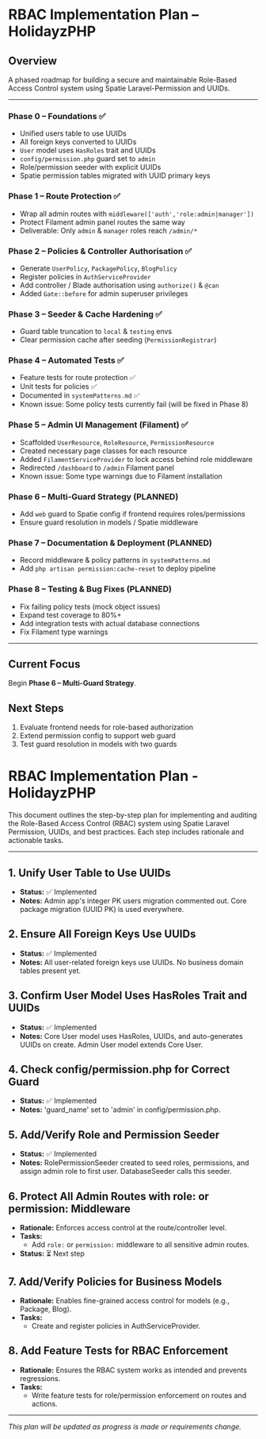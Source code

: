 # RBAC Implementation Plan – HolidayzPHP

## Overview
A phased roadmap for building a secure and maintainable Role-Based Access Control system using Spatie Laravel-Permission and UUIDs.

---

### Phase 0 – Foundations ✅
- Unified users table to use UUIDs
- All foreign keys converted to UUIDs
- `User` model uses `HasRoles` trait and UUIDs
- `config/permission.php` guard set to `admin`
- Role/permission seeder with explicit UUIDs
- Spatie permission tables migrated with UUID primary keys

### Phase 1 – Route Protection ✅
- Wrap all admin routes with `middleware(['auth','role:admin|manager'])`
- Protect Filament admin panel routes the same way
- Deliverable: Only `admin` & `manager` roles reach `/admin/*`

### Phase 2 – Policies & Controller Authorisation ✅
- Generate `UserPolicy`, `PackagePolicy`, `BlogPolicy`
- Register policies in `AuthServiceProvider`
- Add controller / Blade authorisation using `authorize()` & `@can`
- Added `Gate::before` for admin superuser privileges

### Phase 3 – Seeder & Cache Hardening ✅
- Guard table truncation to `local` & `testing` envs
- Clear permission cache after seeding (`PermissionRegistrar`)

### Phase 4 – Automated Tests ✅
- Feature tests for route protection ✅
- Unit tests for policies ✅
- Documented in `systemPatterns.md` ✅
- Known issue: Some policy tests currently fail (will be fixed in Phase 8)

### Phase 5 – Admin UI Management (Filament) ✅
- Scaffolded `UserResource`, `RoleResource`, `PermissionResource`
- Created necessary page classes for each resource
- Added `FilamentServiceProvider` to lock access behind role middleware
- Redirected `/dashboard` to `/admin` Filament panel
- Known issue: Some type warnings due to Filament installation

### Phase 6 – Multi-Guard Strategy (PLANNED)
- Add `web` guard to Spatie config if frontend requires roles/permissions
- Ensure guard resolution in models / Spatie middleware

### Phase 7 – Documentation & Deployment (PLANNED)
- Record middleware & policy patterns in `systemPatterns.md`
- Add `php artisan permission:cache-reset` to deploy pipeline

### Phase 8 – Testing & Bug Fixes (PLANNED)
- Fix failing policy tests (mock object issues)
- Expand test coverage to 80%+ 
- Add integration tests with actual database connections
- Fix Filament type warnings

---

## Current Focus
Begin **Phase 6 – Multi-Guard Strategy**.

## Next Steps
1. Evaluate frontend needs for role-based authorization
2. Extend permission config to support web guard
3. Test guard resolution in models with two guards

# RBAC Implementation Plan - HolidayzPHP

This document outlines the step-by-step plan for implementing and auditing the Role-Based Access Control (RBAC) system using Spatie Laravel Permission, UUIDs, and best practices. Each step includes rationale and actionable tasks.

---

## 1. Unify User Table to Use UUIDs
- **Status:** ✅ Implemented
- **Notes:** Admin app's integer PK users migration commented out. Core package migration (UUID PK) is used everywhere.

## 2. Ensure All Foreign Keys Use UUIDs
- **Status:** ✅ Implemented
- **Notes:** All user-related foreign keys use UUIDs. No business domain tables present yet.

## 3. Confirm User Model Uses HasRoles Trait and UUIDs
- **Status:** ✅ Implemented
- **Notes:** Core User model uses HasRoles, UUIDs, and auto-generates UUIDs on create. Admin User model extends Core User.

## 4. Check config/permission.php for Correct Guard
- **Status:** ✅ Implemented
- **Notes:** 'guard_name' set to 'admin' in config/permission.php.

## 5. Add/Verify Role and Permission Seeder
- **Status:** ✅ Implemented
- **Notes:** RolePermissionSeeder created to seed roles, permissions, and assign admin role to first user. DatabaseSeeder calls this seeder.

## 6. Protect All Admin Routes with role: or permission: Middleware
- **Rationale:** Enforces access control at the route/controller level.
- **Tasks:**
  - Add `role:` or `permission:` middleware to all sensitive admin routes.
- **Status:** ⏳ Next step

## 7. Add/Verify Policies for Business Models
- **Rationale:** Enables fine-grained access control for models (e.g., Package, Blog).
- **Tasks:**
  - Create and register policies in AuthServiceProvider.

## 8. Add Feature Tests for RBAC Enforcement
- **Rationale:** Ensures the RBAC system works as intended and prevents regressions.
- **Tasks:**
  - Write feature tests for role/permission enforcement on routes and actions.

---

_This plan will be updated as progress is made or requirements change._ 